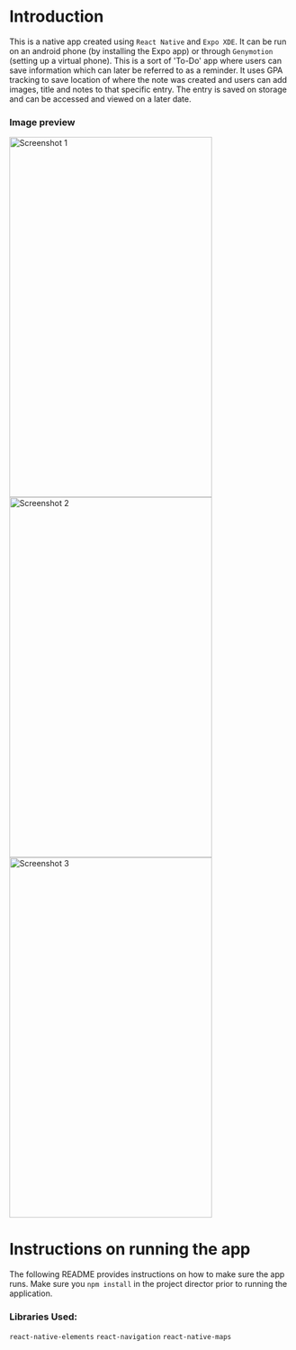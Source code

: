 # Introduction
This is a native app created using ```React Native``` and ```Expo XDE```. It can be run on an android phone (by installing the Expo app) or through ```Genymotion``` (setting up a virtual phone).
This is a sort of 'To-Do' app where users can save information which can later be referred to as a reminder. It uses GPA tracking to save location of where the note was created and users can add images, title and notes to that specific entry. The entry is saved on storage and can be accessed and viewed on a later date.

### Image preview
<img src="https://user-images.githubusercontent.com/22303186/34868270-0a6e89a8-f738-11e7-98f2-81952fd6737d.png" alt="Screenshot 1" width="360" height="640">
<img src="https://user-images.githubusercontent.com/22303186/34868276-0f631d02-f738-11e7-96b2-2977b9f5653d.png" alt="Screenshot 2" width="360" height="640">
<img src="https://user-images.githubusercontent.com/22303186/34868282-123a23b8-f738-11e7-8649-b309abe78e66.png" alt="Screenshot 3" width="360" height="640">

# Instructions on running the app
The following README provides instructions on how to make sure the app runs.
Make sure you ```npm install``` in the project director prior to running the application.

### Libraries Used:
```react-native-elements```
```react-navigation```
```react-native-maps```
